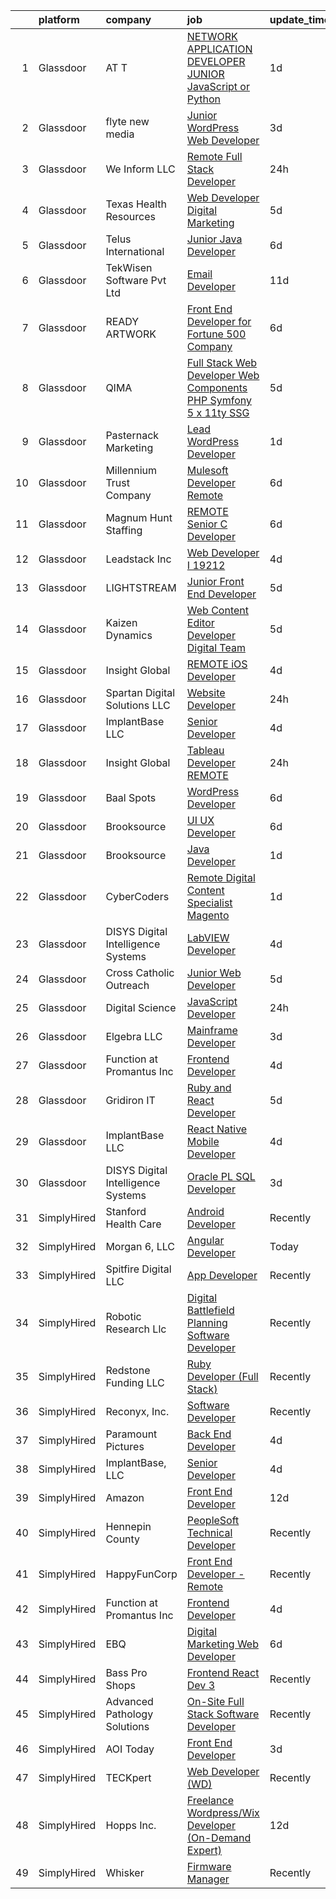 

|    | platform    | company                              | job                                                                                                                                                                                                                                                                                                                                                                                                                                                                                                                                                                                                                                                                                                                                                                                                                                                                                                                                                                                                                                                                                                                                                                                                                                                                                                                                                                                  | update_time   | location              |
|---:|:------------|:-------------------------------------|:-------------------------------------------------------------------------------------------------------------------------------------------------------------------------------------------------------------------------------------------------------------------------------------------------------------------------------------------------------------------------------------------------------------------------------------------------------------------------------------------------------------------------------------------------------------------------------------------------------------------------------------------------------------------------------------------------------------------------------------------------------------------------------------------------------------------------------------------------------------------------------------------------------------------------------------------------------------------------------------------------------------------------------------------------------------------------------------------------------------------------------------------------------------------------------------------------------------------------------------------------------------------------------------------------------------------------------------------------------------------------------------|:--------------|:----------------------|
|  1 | Glassdoor   | AT T                                 | [NETWORK APPLICATION DEVELOPER   JUNIOR  JavaScript or Python ](https://www.glassdoor.com/partner/jobListing.htm?pos=107&ao=1110586&s=58&guid=000001825d4f8288b6a191e833936f17&src=GD_JOB_AD&t=SR&vt=w&cs=1_d2896feb&cb=1659422868544&jobListingId=1008042127103&cpc=87A0A889578C8297&jrtk=3-0-1g9ekv0mfkcm2801-1g9ekv0mri39q800-d7e69efe0a1308be--6NYlbfkN0B6d-ohprs6TYY6O-DOTucATh7NW7UQERPerfqEUdNiIqbw92egts-IJuW-D3Bhbe8HAR32FFPjLxFsehWA6xM_aF_Rruk6ktgGeMV4dOTRdD2Lstv_eY03yWSGF6NzjZbWUtFKm0CGKE7qoOyB3F2SfsWroNcOv-Hlg8YmMyVCZ5KyiABiEZQfHDvUJuFfUdMssG1qij2xgRg4W8cSCyM_O6uJLmernAIwGvB0ixUrTskRu-r3Su1jJbH5rV6aAH5KiZcViFyzadUXB7zqHCJOFgYVYmCW61t-ChsAaqHpsCMUkgMe48NcP7yuKL_TcJ76ZmtVZKX2iy2deENVlcJG9ZUgGY6gbFU0UwykJRm1--QwxTtoU-CDBcG1d8k_zZ-h_aFrIe2eH8M0sIJ1qyfgEaqGjSNaVo5z-f1EX6W2dRfrEbAO2apR-_54BEGRNQ4%3D)                                                                                                                                                                                                                                                                                                                                                                                                                                                                                                                                                    | 1d            | Budapest, MO          |
|  2 | Glassdoor   | flyte new media                      | [Junior WordPress Web Developer](https://www.glassdoor.com/partner/jobListing.htm?pos=101&ao=1110586&s=58&guid=000001825d4f8288b6a191e833936f17&src=GD_JOB_AD&t=SR&vt=w&ea=1&cs=1_ad4fb99a&cb=1659422868543&jobListingId=1008037872278&cpc=870769263AED881C&jrtk=3-0-1g9ekv0mfkcm2801-1g9ekv0mri39q800-595b1f36aaf64cf9--6NYlbfkN0ACu_hgM4mYOpGjE6TXudS1eLEYdlotK5aSiNrSIRlNjrOhnyvEHI4wtymCcNQrsHPcxc36seFHNbQujUYPU9FjQoPs-A_CE68aUriAkN3w0Y9KDhI4rTKacWrXtHYri5PGNTKZ8H-hSfth1L-c9jxlg2cwqMQhfpbxj6FVbx_FYrhHw-bBC0Zraaca9EkHemHDNUqBKgcGyMD_ROWVAtXqaB7DMWO8Cg7zTpTJ9KdFReGWKjZhY1d4SrO59dG3mM6vtZmUASR4BKVfhr3nAHe-qv9yh9b8cRHTwgVcuzvPA3s-Pvap6p4C5P8jxzP6xIILwYTU4iNTETH1z5RCAAAo829SFjRiPSKBdaQRb1UMni9m6ip6arEnBCe1NaesxHVBmzEdLkk1OXJ8uFdVqQP1LWDxbc9NkzJy_H6Oj4fe317x7IqVJ4cIAY2qi9tg2HgmfsJaqxZ5m64HzCYRx_1_TcGbJD-Be9mdVCOPejaJlrtjRHnJ61f9xbRKBh3bRzvJCciwtxLZx87h3s7oT3gg)                                                                                                                                                                                                                                                                                                                                                                                                                                                                                            | 3d            | Portland, ME          |
|  3 | Glassdoor   | We Inform LLC                        | [Remote Full Stack Developer](https://www.glassdoor.com/partner/jobListing.htm?pos=124&ao=1136043&s=58&guid=000001825d4f8288b6a191e833936f17&src=GD_JOB_AD&t=SR&vt=w&ea=1&cs=1_cb77320c&cb=1659422868546&jobListingId=1008044582852&jrtk=3-0-1g9ekv0mfkcm2801-1g9ekv0mri39q800-bb5df9374d6808ce-)                                                                                                                                                                                                                                                                                                                                                                                                                                                                                                                                                                                                                                                                                                                                                                                                                                                                                                                                                                                                                                                                                    | 24h           | Remote                |
|  4 | Glassdoor   | Texas Health Resources               | [Web Developer   Digital Marketing](https://www.glassdoor.com/partner/jobListing.htm?pos=110&ao=1110586&s=58&guid=000001825d4f8288b6a191e833936f17&src=GD_JOB_AD&t=SR&vt=w&ea=1&cs=1_a7574f18&cb=1659422868545&jobListingId=1008032759431&cpc=9908D8D4413DBB8A&jrtk=3-0-1g9ekv0mfkcm2801-1g9ekv0mri39q800-e7725ddf66adca12--6NYlbfkN0AlnTqN-qAUYxvjIEnNhuyJGKkyoziHAMK68J_KMzSmkOsrkRcs4hWlO4GBVfZj1F-cexH4-Du0S13sFOoFLKfL9gkVsw982BPHqiQmEzjUm899ffBWTBIRQQwjFE4ZyVEbqFMhSZHwHL6pnDg2NWgftYR6-n28kVy25F_FsBeNeWNpz9kO9mXGJT4EMA1wvFajNanbBaE-9JL0lEBNak2rSgM1ZDINIxvZTnWmEoNXlZ4rgLvsrvgiOI2SqNNf939z0QKsYNFgKskjqHPJYAprPhom-THUzxbeGu89yK25qSHPBFOQQMlZ1H5t2aRO0QKJXeo_1BeoVSll7GApdC9XQD0waEHNMoVW2mScFMFGPlkX4tyzxTC5HqxM3qI8F1T6btYzNNhQymF61paR5D8TlTdqFIcaSl2GSTiQsk2SFoiCUq86ij6l1D5onb7rFU80dA7rZqSdol99D5Ntn2M1pYpwQscyDFmdDPUBr4wR8EOQQriOpzzceSN_R74IkL1Q2yG-eBEF1w%3D%3D)                                                                                                                                                                                                                                                                                                                                                                                                                                                                                             | 5d            | Texas                 |
|  5 | Glassdoor   | Telus International                  | [Junior Java Developer](https://www.glassdoor.com/partner/jobListing.htm?pos=105&ao=1110586&s=58&guid=000001825d4f8288b6a191e833936f17&src=GD_JOB_AD&t=SR&vt=w&ea=1&cs=1_46aeb563&cb=1659422868544&jobListingId=1008030797993&cpc=6BBECBC74F3AC36E&jrtk=3-0-1g9ekv0mfkcm2801-1g9ekv0mri39q800-e46c8329531f80f3--6NYlbfkN0AdGrDT_OdrtthzsxK-GnvOK7_TOwTlzanfCd5piQttZXWo40jzWOkFdL25o8q5H2Nk3PinTtpDZc8SVXeiulEH77Spg8SFlxPsw9HL0uqDLuXgGfoPtcgWGVC_xIWWzpQDyYgTtwssimnpbHDJn6s9yrxiWL3A7WSnjWcFVCjSqgEbfJYdmtZCI-3beMlnlSYbymICGJ8b38culRPiBT1IeVi_KeStMj1A8kKuJLlDeAZCWbkXVeulAuV9rfHXVTxnACIovdb-XA-ToCxMRlx17R4BE043B-kp5Q60-sKGNDHa378YfMIiarszjCaxh2F0W9uTACVdAn5VEVLmCt_UNZZVFhLoAmnJmTcWKORXlTJ6iyNg9pQds8T49RJ1SOtq8gBelvqpX0uTe0W3fkyq-Pi3WAj2N8DnJNBGD7rJIoDR-YcrkIH_Vkw33o3a5J2VQJllzN066x8ACret0xqfxiLWpukO_o-27EJw046HOwUf1KTDZWdoXT583vvXEqxjyDnJlIBmhA%3D%3D)                                                                                                                                                                                                                                                                                                                                                                                                                                                                                                         | 6d            | Saint Louis, MO       |
|  6 | Glassdoor   | TekWisen Software Pvt  Ltd           | [Email Developer](https://www.glassdoor.com/partner/jobListing.htm?pos=121&ao=1136043&s=58&guid=000001825d4f8288b6a191e833936f17&src=GD_JOB_AD&t=SR&vt=w&ea=1&cs=1_29a99da0&cb=1659422868546&jobListingId=1008019853083&jrtk=3-0-1g9ekv0mfkcm2801-1g9ekv0mri39q800-990f2bd91e40ba0d-)                                                                                                                                                                                                                                                                                                                                                                                                                                                                                                                                                                                                                                                                                                                                                                                                                                                                                                                                                                                                                                                                                                | 11d           | Remote                |
|  7 | Glassdoor   | READY ARTWORK                        | [Front End Developer for Fortune 500 Company](https://www.glassdoor.com/partner/jobListing.htm?pos=127&ao=1136043&s=58&guid=000001825d4f8288b6a191e833936f17&src=GD_JOB_AD&t=SR&vt=w&ea=1&cs=1_cf226b92&cb=1659422868546&jobListingId=1008030771215&jrtk=3-0-1g9ekv0mfkcm2801-1g9ekv0mri39q800-28f0fc5314bca22e-)                                                                                                                                                                                                                                                                                                                                                                                                                                                                                                                                                                                                                                                                                                                                                                                                                                                                                                                                                                                                                                                                    | 6d            | Remote                |
|  8 | Glassdoor   | QIMA                                 | [Full Stack Web Developer  Web Components  PHP  Symfony 5 x  11ty  SSG ](https://www.glassdoor.com/partner/jobListing.htm?pos=109&ao=1110586&s=58&guid=000001825d4f8288b6a191e833936f17&src=GD_JOB_AD&t=SR&vt=w&ea=1&cs=1_28fa1fb6&cb=1659422868544&jobListingId=1008034210010&cpc=B076152010A3B66C&jrtk=3-0-1g9ekv0mfkcm2801-1g9ekv0mri39q800-a1987a5e038f287e--6NYlbfkN0Ce9jX7wRJWlvv4fwtySQpBJrlPGby0D2tP4O5RzaShouH96edsCAMTQwPtwWHGYD8z5W-YNBu2AH552mBK692_hQa4bPgZm5QdKrK0QqkOVXTr05wMeMH2Q5mV4MaPr1VanFdHCqrnC117JmNoMUIJuqT42N1xPmqnggMPC-IkCYopdhIV5drd4iRmI1kEh4j13N_J0i6a4_8i5uMYW1GoTK611j3ddVo02bb7OTDo-_GMBDiWIcPl9ZWNhpjYwSqHTtAAwZbCtYJSOHucb9iOMi6X2koFFCP5tbJxzID3ZOyq8NLHQ-fH2_dbL7yiUp9y3OBBsZMNt8bz-bBtVbicJKlIB15NuzGOVEVJmnMWIpjIDdqaJU0ao0aYcBcIYxcLZ2Tj_eOeiDO24WWddZCQpmivug4KCfSUSr6eDfhRGTQwlrfX90dWU2Y47IcdBIipk_eXDDw6e6g5IQ66v8x4SAiUkh2lwWvRFIR5iWVDwH2Kd1XBjQ83MeMBTA6LPsTlY7vFQLdMAHipSORicQGmriR7jnvHplimdlRxZfukFYOKr5N7-wSQ)                                                                                                                                                                                                                                                                                                                                                                                                                    | 5d            | Remote                |
|  9 | Glassdoor   | Pasternack Marketing                 | [Lead WordPress Developer](https://www.glassdoor.com/partner/jobListing.htm?pos=102&ao=1110586&s=58&guid=000001825d4f8288b6a191e833936f17&src=GD_JOB_AD&t=SR&vt=w&ea=1&cs=1_44bf6b05&cb=1659422868543&jobListingId=1008042118847&cpc=87A0A889578C8297&jrtk=3-0-1g9ekv0mfkcm2801-1g9ekv0mri39q800-0d9e6e8f4697d9cd--6NYlbfkN0CTuwrt_MPTMlzkWeaQgtZVGq3bex44UQRUh25IFfCxt1ZMK2XzgHasuZN_i4qf9_clquKGWQ0l6jZOKjErE7dP1CBrWP9LeHifYEHeo0AHXTAjDPMyKhhyjvbx17FM3NFAwFkbkx_j6IGe1n1qMupaNcfdO9ERBzZnta-CP7fyQp-OGElTovL5hvtFwDtFAr6TEQoABRna2apCReiEKcQoNE0GaV5qdJFpRtSoyrLq2khuJpL7ZZ_Okk5JLhpCgUGkh_8ZStvWb2jChkHQixsqr-lYwZJWgsmQSQOnTm7lo-5XK02CsO-zQ0SpJKl8NSnnmIHaWDcCHMuWMUIfaA4_QCcMxs3yIBLoI_z7xmwCcujr0IEmnyVUErEvuUP3JTzKD1hKiOoFs62VnzYFiwrO3Ks8NDVmjT-Uwp3iQ5sLsRlVnrJBMNDgu-NBSxIj9-PkgpTyKI5SxS2UcyrELBXDHKWnYhWIwMeCZj90WLBd0UyzpX9huGDOo9FGsuarLqo%3D)                                                                                                                                                                                                                                                                                                                                                                                                                                                                                                                    | 1d            | Remote                |
| 10 | Glassdoor   | Millennium Trust Company             | [Mulesoft Developer  Remote ](https://www.glassdoor.com/partner/jobListing.htm?pos=122&ao=1136043&s=58&guid=000001825d4f8288b6a191e833936f17&src=GD_JOB_AD&t=SR&vt=w&cs=1_d3a297e5&cb=1659422868546&jobListingId=1008032127484&jrtk=3-0-1g9ekv0mfkcm2801-1g9ekv0mri39q800-2d6f9c3f7fdc4791-)                                                                                                                                                                                                                                                                                                                                                                                                                                                                                                                                                                                                                                                                                                                                                                                                                                                                                                                                                                                                                                                                                         | 6d            | Remote                |
| 11 | Glassdoor   | Magnum Hunt Staffing                 | [REMOTE Senior C   Developer](https://www.glassdoor.com/partner/jobListing.htm?pos=103&ao=1110586&s=58&guid=000001825d4f8288b6a191e833936f17&src=GD_JOB_AD&t=SR&vt=w&ea=1&cs=1_74edbc84&cb=1659422868543&jobListingId=1008031169390&cpc=3E251C7E648E8D76&jrtk=3-0-1g9ekv0mfkcm2801-1g9ekv0mri39q800-cb61c0b57681e988--6NYlbfkN0ApPMyXrjGHNZ4HOtR5bp3hW7-r3UAVomwaSEEjEZthejiI2GQgKcRzcNONKbUVnuCqrzMh7Bjkp9Zz6vDzewosJppyAfk-A7H6uFDmFYEu7HOQbJljZwnOovgFwsOb-DxEJmgC0RhceWk9LNfWL25-w-fz5DuftSBNp0VhPumwiz9xRT6nHYIO1H-I1ramWW-hW7X4-neM7mNVtW2dE7oyCZNcipRnrb32o08gR7tF1nOdIZf8mhx9CuWcTAAmCt-5H2CrUBZNxJXLc29jqxEi5q9TH5KTW48RR870ABMxVWz91ixKoZmFSltU6U5wrPJ-Jhc0RRRBYLAm9tekNI5Ies96uZDS1ejgPawK8WeBG2z2DOSIWt3lhSU49MroTdzmuiGM2tJw2ZEUshuve8gqMq-ZIcarABiUx60XeDVgdxljeLiFYwM1FT9QCRSqDT2sd30oAJgvG5IgNamwhVSF5qxPGcTEa_nKRPTlERWqSLQdla3cWcNgWFlnRLx-hT8PdOsMGfqK_9LCEr8MM5Go)                                                                                                                                                                                                                                                                                                                                                                                                                                                                                               | 6d            | Remote                |
| 12 | Glassdoor   | Leadstack Inc                        | [Web Developer   I   19212](https://www.glassdoor.com/partner/jobListing.htm?pos=112&ao=1110586&s=58&guid=000001825d4f8288b6a191e833936f17&src=GD_JOB_AD&t=SR&vt=w&ea=1&cs=1_20526e0a&cb=1659422868545&jobListingId=1008035810706&cpc=3BA4CE39D5B5DEF5&jrtk=3-0-1g9ekv0mfkcm2801-1g9ekv0mri39q800-55ed5ab58a82c8dc--6NYlbfkN0AN1DXOJ3XjvJpsorCLbwBX67_Zmbno95PICvIB5GJH13XHFuyYrum6AmNcT9_RMPNZXSTfbIyoXN6OmBmuCerKSnASYxkIH2KQrpFI7jbnWd3k-3fhJoka5WxNG0VR7DwqLztAKqCCSA0qU_OoRHOxV74VBNmtnBiepNXdwbyCZVc6Or9v54iV8oZcZwjBdTEwuiqTseAOGuNZBRsvnAteO7P9FUkNBiyBQ0J-EgI64wv2UTR0Ufp1zcMvVDZ8IsyuFwRA8R4z4fNOxO4BpuaEK7kdCiBmmDBcBGX3V-2mEwy36Ic45NTiO1LwOum8Qow_t5Pvd3llJBqPo1xnq0bJu5RWAlxTan2b3qau2cNvelY_zMaCAOa1E59nU7hWjog7y4tuyHqYkDpWrar-tYvn6j8GFs7D62Yu1Ll-bLhoMFcJj4dNgcb7FvXNgtiTAA6vmXcIMLcaMD0AP_0vqqDD7D7eyeS_eU21KJbXQjuT22LgsWEZz9TbqzqXAn-cCYE%3D)                                                                                                                                                                                                                                                                                                                                                                                                                                                                                                                   | 4d            | Bellevue, WA          |
| 13 | Glassdoor   | LIGHTSTREAM                          | [Junior Front End Developer](https://www.glassdoor.com/partner/jobListing.htm?pos=116&ao=1110586&s=58&guid=000001825d4f8288b6a191e833936f17&src=GD_JOB_AD&t=SR&vt=w&ea=1&cs=1_aa8604ba&cb=1659422868545&jobListingId=1008033214167&cpc=C4A69CCDBB3B9599&jrtk=3-0-1g9ekv0mfkcm2801-1g9ekv0mri39q800-2df1cd4a30c17b06--6NYlbfkN0C_-2SRK1RVDhpf-slM4KCmyuX9KaErJfzz60Weic6r3IbgaNRDDOsPJ8ZTvkTAGXQKd1teJYOIcqKcCNFGbR_h93GE2MdmLtdts67xQI4gGrjfSrJCch41n3O9do5XrvpmJqDCYEbmdeX52aN448J7iL6_0l3j2jpYX2k40PvRXIRZj9SFMlClV4bkl3r_91UrWeziPWFQTpPoE9Ns81DNh-OqzL6Z_KZiul3S7MPNrzmZGi3cRB3UlWodD-rX8tdUQUz_RpfvOFdCnIwmILvk_Eb-nJTspJG6YJhHwtsdl_c1276Ov_YCZdrLz99Ey5v-o-UwN-NAyUwCH5JZEVfrElg11AEDzGQWj-AnymE-FhucduwgPSzxd06ssR9UIXtW6w1b13kyl7FMr5FQ9BKHcmaawaYDhvUBRxg0zhhMW7mV53dqFE6lbvDDKvpiItHEIsdi_5tB4EBKVx86dW3f1sOkP0Ulep4jBMnSe5EcRxxhqrErWjKKgjxczyqpOnU%3D)                                                                                                                                                                                                                                                                                                                                                                                                                                                                                                                  | 5d            | Lansdale, PA          |
| 14 | Glassdoor   | Kaizen Dynamics                      | [Web Content Editor Developer  Digital Team ](https://www.glassdoor.com/partner/jobListing.htm?pos=126&ao=1136043&s=58&guid=000001825d4f8288b6a191e833936f17&src=GD_JOB_AD&t=SR&vt=w&ea=1&cs=1_9553808c&cb=1659422868546&jobListingId=1008032730332&jrtk=3-0-1g9ekv0mfkcm2801-1g9ekv0mri39q800-d1d200d1f09f0cb9-)                                                                                                                                                                                                                                                                                                                                                                                                                                                                                                                                                                                                                                                                                                                                                                                                                                                                                                                                                                                                                                                                    | 5d            | Washington, DC        |
| 15 | Glassdoor   | Insight Global                       | [REMOTE iOS Developer](https://www.glassdoor.com/partner/jobListing.htm?pos=113&ao=1110586&s=58&guid=000001825d4f8288b6a191e833936f17&src=GD_JOB_AD&t=SR&vt=w&ea=1&cs=1_eca78719&cb=1659422868545&jobListingId=1008036094473&cpc=8795CF9063CD573D&jrtk=3-0-1g9ekv0mfkcm2801-1g9ekv0mri39q800-2cfda9ecd3177937--6NYlbfkN0BKkHZu3wF05EeDimN_p6sYpKCMArvwa95YdH7UpkaBCuXZAtggzO9lWFPdGsiWEnV8yNgyeIHMALwuJd0GI0dLWxGVZuncomq-PILblMVz4anl_nqW6ekcONVjToScPiO5O58pnbexRK8-Wc8AoJ3_xlgdkjN_tVD0nq69RhK-Qpcq_usezIJiAFrhtnp5r6hYa79ljVWW-lrrVin7KGNhLUYvbnWNrkrsPA1_dcxqjk8Ub6VqKFy6GWUrhvx9LowYsLsLe0Q4Im3Zv2hNVtuJlxFsB3jvQ8OHf__y614m4NFAuC6dwd5K5BcMyhsttbKD56ktCl5Hm2a0cFnjW8N473oKwtO6UZGHfiKlzthL3m9mHeKtFh661aVG2bTN93XXp4CWJduPGfN-cWWRvCFaNz58G_7dnaZPYYTWGiTt9HM-Da6dUeT2I3KHH3c88hIlaauCATUpkoZzKnu6z5e6pzUu_3ByF5PxtRcMW63lkpkbRR3DDZolh_QSqYMq4hU%3D)                                                                                                                                                                                                                                                                                                                                                                                                                                                                                                                        | 4d            | Remote                |
| 16 | Glassdoor   | Spartan Digital Solutions  LLC       | [Website Developer](https://www.glassdoor.com/partner/jobListing.htm?pos=128&ao=1136043&s=58&guid=000001825d4f8288b6a191e833936f17&src=GD_JOB_AD&t=SR&vt=w&ea=1&cs=1_f96ac60c&cb=1659422868546&jobListingId=1008044912693&jrtk=3-0-1g9ekv0mfkcm2801-1g9ekv0mri39q800-bfc0c9fe7dccc928-)                                                                                                                                                                                                                                                                                                                                                                                                                                                                                                                                                                                                                                                                                                                                                                                                                                                                                                                                                                                                                                                                                              | 24h           | Wenonah, NJ           |
| 17 | Glassdoor   | ImplantBase  LLC                     | [Senior Developer](https://www.glassdoor.com/partner/jobListing.htm?pos=104&ao=1110586&s=58&guid=000001825d4f8288b6a191e833936f17&src=GD_JOB_AD&t=SR&vt=w&ea=1&cs=1_9dea03dd&cb=1659422868544&jobListingId=1008035599348&cpc=BBD63848FB84346C&jrtk=3-0-1g9ekv0mfkcm2801-1g9ekv0mri39q800-35d53dda3d640397--6NYlbfkN0BHQbTvVCdnG9b5D_7dafPobYSDZepSIAvvxtVc087LjkZltrB4JWrFKerL3rKdYN_filAamPHN3d3x5rsHJH07weJvr4xTpexZOZR1HzFm8EgxL4ifiZUr7TumXpM8QPOZtR_bjYCD3s-D3Ib-_AsRjQkNG9BwZQjHm0t_ByZq_LOwpxYNmvslII0123R4-OhyCxb2l8JDxTlvIVzBvcwhrFpEYwMhuRv5_6NkU9PcPPpFxemDHqrjm1HdLqiTz6st2kZ266T-vc1G6aU7RRDFLYSPwGbCsVM-h_kSyCyEtR6Sw_LG0QHXeHSCQZeNs-aRmjl5wFll_aLMiHOS4Pky1M1zt8S7LKZRXsYBZAUKXsJRyZ6FKdMDk1Zy5VZ6pNekHwGT87FtFe6eWmk_rld-NdvuYQEWSU12WycdNhkMp2C9PWIijGRzDDJmNvk6ieeQP6ejy3saRjkO-lGmQYGvYQ0I8pgpO5_Q8vGC7UxzOPITZBscg9DiOb5qeC6VVx0%3D)                                                                                                                                                                                                                                                                                                                                                                                                                                                                                                                            | 4d            | Remote                |
| 18 | Glassdoor   | Insight Global                       | [Tableau Developer   REMOTE](https://www.glassdoor.com/partner/jobListing.htm?pos=119&ao=1110586&s=58&guid=000001825d4f8288b6a191e833936f17&src=GD_JOB_AD&t=SR&vt=w&cs=1_f4c91b52&cb=1659422868546&jobListingId=1008044938833&cpc=AC285F3A3ECA6BB0&jrtk=3-0-1g9ekv0mfkcm2801-1g9ekv0mri39q800-9c2f14d896fcb4c6--6NYlbfkN0BKkHZu3wF05EeDimN_p6sYpKCMArvwa95YdH7UpkaBCqc7l59ErwqcMGPwa_bsWfLtSyquukLyWdgkhpD68xTsWHd2RXQChYWYM1UUn-ijIta6ULnTX-TytL2AIjI2PGq-jZ1RlFoxad1E7saZoj7S3jWwi4dIA-DCLtyiKCQ8PJCbQqygN_w9NePWnDG5uJCjWWkxxZHd-Xm4YOjNBY2wpoSOVu_11hyWicK3Drfm8dmSCWlFGbEIZQ8nNvBrjJ_mWjXrfoskd_MpG5CKo4LuXGkbGpSK5GVCTHEHaBK30zMPnMZyWBKrISAOaFM_wX8Rpv_XLTYWm85rTBBXqigW2uuudlhi5SswzEiCT4xB4uzav7vvOH9MspY3zUWLg1djyqfoDqg43xI72922vEGNm77Yybbdisnv_-mRuM1fCyojCAcm8s7JXuSIf08Deqo8cqOHozza6x5fLZBAuIqe3Qer3uf1vtXCVmmIJN4G_g%3D%3D)                                                                                                                                                                                                                                                                                                                                                                                                                                                                                                                                         | 24h           | Cambridge, MA         |
| 19 | Glassdoor   | Baal   Spots                         | [WordPress Developer](https://www.glassdoor.com/partner/jobListing.htm?pos=108&ao=1110586&s=58&guid=000001825d4f8288b6a191e833936f17&src=GD_JOB_AD&t=SR&vt=w&ea=1&cs=1_f6b196d9&cb=1659422868544&jobListingId=1008030505448&cpc=48B9F4758953335C&jrtk=3-0-1g9ekv0mfkcm2801-1g9ekv0mri39q800-d9f26f4869ae5acc--6NYlbfkN0Bd1WtP5csUnixH8rSlRh3H6CMdDCnKzNYuJQ93LJKst8htWmNhbchIPlgU-ebuh9R5PyEorsGxjnvnXy_1TEoC_vXeVvjw3B7RsDvDGBZcCi-0GiXqu7Hxk66e0QvPw0oGEScKT6QGSSy7TT7Ql5c-mrv5SjVn-8ZNu4OceT7aq_IY5vTi_xggGV2x6hnPZaywFf3cc5ZLJrNMofUVuZ7Y917v5VGRNAuDXlj-gUyGq4kRhWtPReWNv4WVoGLxQJBkpNHn3yHsdYD2FcqCxNgfPNwW-VRjaB7rtgXjhlq22vTdRbXmlZdlU2HVd4HNNTPpzUw16dhpqTeQXZ0nYwFHm5UQ8wvMnTlA7NiluPrAWDA1ilkDkHHR3mEpnAH5aPn3Uxka1zhHXcnlpRI5I9gxpuvWlSDwWDE19MUEcjQ3_xbFQdIgtUQE1ETBGO9iurTnGj1XCShu34ohdwz8gCfsN7WEGixhRhZlu9HMqf_IxtdqC_GO5QRRcpJYyJgQMTk%3D)                                                                                                                                                                                                                                                                                                                                                                                                                                                                                                                         | 6d            | Texas                 |
| 20 | Glassdoor   | Brooksource                          | [UI UX Developer](https://www.glassdoor.com/partner/jobListing.htm?pos=115&ao=1110586&s=58&guid=000001825d4f8288b6a191e833936f17&src=GD_JOB_AD&t=SR&vt=w&ea=1&cs=1_ce1fef42&cb=1659422868545&jobListingId=1008030431090&cpc=6FC5BA77C9A4CD78&jrtk=3-0-1g9ekv0mfkcm2801-1g9ekv0mri39q800-7c47c8ab3060e171--6NYlbfkN0BhNN3PPgKPbTMZB0Y0J5JTZS3FnMM-ugqbblX4_m-srDJielPNCs_lvQXXEB0CV7MauMXDZhNtuQ8Y4TkTDijqaPRS_5AATUlBMMn_RSlBCQ2vwJCIt1mpqd6rdSxgBjRtRBdrZWOR0dF20uAi4CTl4PomFO69tn3kIhPKhwZQYWzA7RZ34NhotZfl3b8zjsD7goHwYEy5wO6RZMeQ-cZUBo5lwd9uq4JhO48Eq8DHU3p1ilSaH7YZOWvzTsPuZU-iGej0WejV8MtswJPuejtiIZnQykd4L2n_lVDIxrUwGmUJr20wVREAOVOi2Mz_IbFHzb9OZ_Vku86zD-zzkI5OhRqPVZSXZWxn1fgOz1A70fgw_LFmb_4hArUcBaCUBDBy6Rxl62zVOZ_T2NDgepniF0ZarnAhfxmQcID-8R0gR4QKJOy7SNc0Hth4ClRFEnihjuQtIpb5GNL3prfdslwpZzAy3_XVPrlkSkGfySCyMFfTUdxeFFs1i6m2Qpz_-XienniyBdmFZA%3D%3D)                                                                                                                                                                                                                                                                                                                                                                                                                                                                                                               | 6d            | Remote                |
| 21 | Glassdoor   | Brooksource                          | [Java Developer](https://www.glassdoor.com/partner/jobListing.htm?pos=114&ao=1110586&s=58&guid=000001825d4f8288b6a191e833936f17&src=GD_JOB_AD&t=SR&vt=w&ea=1&cs=1_601d9fbf&cb=1659422868545&jobListingId=1008042071258&cpc=451933188B21919D&jrtk=3-0-1g9ekv0mfkcm2801-1g9ekv0mri39q800-0587720c145d3e1c--6NYlbfkN0BhNN3PPgKPbTMZB0Y0J5JTZS3FnMM-ugqbblX4_m-srDJielPNCs_lvQXXEB0CV7OVHpOwCVbS0nBfGJXlvtcrsYA-Ru00IM35N88L7C8Dqdi40KYxRVZvqSKcXurqgFWJZ5fdttkASpOs7gb1oCX0oHUXetexdIfoXsU2cvKlbi4GwnGhWv_sgOUM6LooZOdv2FgK4pE8qSdf1wNG_AQCJqHl_BZaSnEo4QsLJin2jFMicUFg0xJHdbwe72kdcUK3U3qXG3h0yLxOIx1IitGMEezmNjwDKcCDHQ6B_MequLePtCcxPYCc1_qk4irt8qYUOZ9eT0KUDVWCmAJ3OLWB8EnQQ1wWs5txviou72UtDZMGnpSZdYWrXjHNaXjUkaZXiyk5JXLWcAWeg9CtpGo18pTCxRmVjNgO50hFnuP-C7cTgZGccDllCUU2eQeFtPGbYBfdX_wLSjYyNidKjhMIeAl0aTSl-5NXVJP9IA-ZQsvn4aYCTgDXC_IVDMc2yZJ2zDp6HHwRgMu9eeEUE8wd)                                                                                                                                                                                                                                                                                                                                                                                                                                                                                                            | 1d            | Remote                |
| 22 | Glassdoor   | CyberCoders                          | [Remote Digital Content Specialist   Magento](https://www.glassdoor.com/partner/jobListing.htm?pos=120&ao=1110586&s=58&guid=000001825d4f8288b6a191e833936f17&src=GD_JOB_AD&t=SR&vt=w&ea=1&cs=1_73323276&cb=1659422868546&jobListingId=1008041385875&cpc=9908D8D4413DBB8A&jrtk=3-0-1g9ekv0mfkcm2801-1g9ekv0mri39q800-1683ffd434133ce6--6NYlbfkN0CpFJQzrgRR8WqXWK1qKKEqALWJw739KlKqr2H-MSI4eoBlI4EFrmor2FYZMP3muM3qdaGWoo3R4QcRCjTTZpZg3fmJKpkxmpVR_3vCHPKvFTx0qwpTr_Fq1D9TO7nNGW-YxllyZKLx_iDdgV0QxwshpQxRFniYVlHFw_r9RPFMJSXYbE5vXMbAgpGp6X55IYqQklRpJqcMKqxeqUPv0r9R3E7GXiwx9jbJnI_P1TlrmvyFpdu_dhUAnLSu2OhcqF_11vCMyrJg1NPVMcuBFrKehj8Ms2PI4oWnhAbh9A0MU0MkL53ZG1JjyBcaTkYh9Sz1nmgl7qWR3lmvxPveTfIwIsz5OxN9YwKfVY-1Z16uNGIAb9oj5CErhy-aOfw2QHUbjYoaPQMx1K4RRYBMtW1NZ8Yka_wMDKQ5sk09RKwbZUc5fL8vD3hbeqR3vRIF2T4EqQLQK5DY8mWGafx0GMrdP6Wum_R4_hTYRzwfMX8mRJG6OMYVW3-2vtFZ-yHRyCUWBZBJXKJ8AMhrY88Fl-xtzTXDoagfdAXB48BcZFuSmvpZtkHIqMg0SQZpC7Glr8j6UTWPQk1fJoLSaWfcuMx5SlZuGxowWRs0xLzbuhqLk0CFzO-I0DHK9SVobAsNAYhVjA7Q2obiU5WfxaMjShTu56BjsSaipEVeQKURnoG2YUQMPPXHa3i1p8bUDswIIVSkDIixJd0hryXExtH9gyQItmUZyns9kjm_O4CV3xPZoWxq5O4BAeoWS4cgjE18aM5iijTTB9OWcckjv_eCRPxsCCPPg385FZ5MsHj2MqWrDWU9b1y005bL3CgoadsWTmuac9CBvE9P3p70fGtydaygIGG-soGdWNWsf6mJX3Ej-ZdgnIgmcB_u1cQHaxJ6NwZ2pjE4AoD72Q1xA-tHWHywVICPIoOL9NaUheEX84WEcdyAAY137pySgLrmISc_mOZCf7da9p9wn-SxryEhe7nJnfP50uigN0s%3D) | 1d            | Las Vegas, NV         |
| 23 | Glassdoor   | DISYS   Digital Intelligence Systems | [LabVIEW Developer](https://www.glassdoor.com/partner/jobListing.htm?pos=118&ao=1110586&s=58&guid=000001825d4f8288b6a191e833936f17&src=GD_JOB_AD&t=SR&vt=w&ea=1&cs=1_48285ae6&cb=1659422868546&jobListingId=1008035925697&cpc=AC285F3A3ECA6BB0&jrtk=3-0-1g9ekv0mfkcm2801-1g9ekv0mri39q800-2b15ec097e931f87--6NYlbfkN0BTYkY06FZEdAAtNWO-eDAfNklmfZymsMF6eFRONl7rAMN5x_2sHrqXfWPo9rHDxSPtTZlu715djLaLEME42q1R_41jmLnW8eivUzCZzOwxHLUllIGAmvF7kgq70YunNb3vD048HxixzX0yvw5-rGmWUCDfXf6ClPQ4PvVrZZ1O_D59VGnQ-iCpZ9O8BSXcSbxCj_P-lNGxOSHqJ4w_101ZpdDq2JKW4J2pHF1MvAcveiqEvDbEDDd0DZIKaQF_Ylk8yeOgKbYVG5ybyt9Og2gIvt-kweCx9TIGIR-4GlhMIhRPg8GbxV1XfH1fjiz1CbWh9cVZ5DWx3S_pwOZNC3xV2sp7izUxdYhHHE5et-QdErdaF2Oqk1TYGP4EFIWJ95LMtv42PU4E_XJjkZvF6AN6TrPgI2EaHbmJYNoSp5BDuQWhv7qTwdOnpA5ci1DQJ8RNdJRYGhs97v7qQdxrI8YzLncsU_bS4kEGUdJf9hKrWzNTIkgS8VSM8sfom-IsfXc%3D)                                                                                                                                                                                                                                                                                                                                                                                                                                                                                                                           | 4d            | Houston, TX           |
| 24 | Glassdoor   | Cross Catholic Outreach              | [Junior Web Developer](https://www.glassdoor.com/partner/jobListing.htm?pos=130&ao=1136043&s=58&guid=000001825d4f8288b6a191e833936f17&src=GD_JOB_AD&t=SR&vt=w&ea=1&cs=1_85d47f9b&cb=1659422868551&jobListingId=1008032805637&jrtk=3-0-1g9ekv0mfkcm2801-1g9ekv0mri39q800-27d766c12cb6d4f1-)                                                                                                                                                                                                                                                                                                                                                                                                                                                                                                                                                                                                                                                                                                                                                                                                                                                                                                                                                                                                                                                                                           | 5d            | Remote                |
| 25 | Glassdoor   | Digital Science                      | [JavaScript Developer](https://www.glassdoor.com/partner/jobListing.htm?pos=129&ao=1136043&s=58&guid=000001825d4f8288b6a191e833936f17&src=GD_JOB_AD&t=SR&vt=w&cs=1_54e7d3fa&cb=1659422868551&jobListingId=1008044301455&jrtk=3-0-1g9ekv0mfkcm2801-1g9ekv0mri39q800-72b87466342700fe-)                                                                                                                                                                                                                                                                                                                                                                                                                                                                                                                                                                                                                                                                                                                                                                                                                                                                                                                                                                                                                                                                                                | 24h           | New York, NY          |
| 26 | Glassdoor   | Elgebra LLC                          | [Mainframe Developer](https://www.glassdoor.com/partner/jobListing.htm?pos=123&ao=1136043&s=58&guid=000001825d4f8288b6a191e833936f17&src=GD_JOB_AD&t=SR&vt=w&ea=1&cs=1_f0ffa020&cb=1659422868546&jobListingId=1008038230476&jrtk=3-0-1g9ekv0mfkcm2801-1g9ekv0mri39q800-e742a13aac1a3a74-)                                                                                                                                                                                                                                                                                                                                                                                                                                                                                                                                                                                                                                                                                                                                                                                                                                                                                                                                                                                                                                                                                            | 3d            | Remote                |
| 27 | Glassdoor   | Function at Promantus Inc            | [Frontend Developer](https://www.glassdoor.com/partner/jobListing.htm?pos=125&ao=1136043&s=58&guid=000001825d4f8288b6a191e833936f17&src=GD_JOB_AD&t=SR&vt=w&ea=1&cs=1_9ae6ec79&cb=1659422868546&jobListingId=1008035253916&jrtk=3-0-1g9ekv0mfkcm2801-1g9ekv0mri39q800-cb377dbd316bdb50-)                                                                                                                                                                                                                                                                                                                                                                                                                                                                                                                                                                                                                                                                                                                                                                                                                                                                                                                                                                                                                                                                                             | 4d            | Remote                |
| 28 | Glassdoor   | Gridiron IT                          | [Ruby and React Developer](https://www.glassdoor.com/partner/jobListing.htm?pos=111&ao=1110586&s=58&guid=000001825d4f8288b6a191e833936f17&src=GD_JOB_AD&t=SR&vt=w&ea=1&cs=1_02d739ab&cb=1659422868545&jobListingId=1008032966564&cpc=8795CF9063CD573D&jrtk=3-0-1g9ekv0mfkcm2801-1g9ekv0mri39q800-d6c0e6ebb3ad20b4--6NYlbfkN0CTHA6cd59lXtQJ-DuZtBHQsSjOn019HaVEc20FtZol1_8bPJW14iotuMuGn0biAaGGcFGST1dCQAaNbL-fRnORrLtZxISbu5p98lne8iFTg_ilCHiBt9PGOzN8OAprpPhu11CEUh-wJXOqhyCjAOTijPPiE4PQ7pSnxaEnkS4FXxw6Rq80HgBrpe6qqSdS71UrmVgp8scwXfpQSNZalYW2krOOH_HEWJNJFbIRktQwmEpvl1DZkxpzl6Qot6EW6m3nXiU2iZ-Srsgcuq81ETWspwtGa6fSudID6L0iFcRGLvTYZc_ilFhe9QBLK-xyJmc0WDmlHRhX21mWBsIOwNkt1IVXU0hlAHjBRSsXEyVgunxPISY8TIEY557gsfYL-LfQc-idC9-XXpsYirYHUjMrExEodx98MufoklfE9R1WXNvh8Se4PQakv7nQ67buWkgWZ6q29GkI7h1eWujldjH6yazl99qTnBU7OsTpvmBh9kbrdhIE978dvMTwBJknATo%3D)                                                                                                                                                                                                                                                                                                                                                                                                                                                                                                                    | 5d            | Remote                |
| 29 | Glassdoor   | ImplantBase  LLC                     | [React Native Mobile Developer](https://www.glassdoor.com/partner/jobListing.htm?pos=106&ao=1110586&s=58&guid=000001825d4f8288b6a191e833936f17&src=GD_JOB_AD&t=SR&vt=w&ea=1&cs=1_8d7c6555&cb=1659422868544&jobListingId=1008035600850&cpc=149B3D5996025BBA&jrtk=3-0-1g9ekv0mfkcm2801-1g9ekv0mri39q800-9ec0f0a75089e679--6NYlbfkN0BHQbTvVCdnG9b5D_7dafPobYSDZepSIAvvxtVc087LjkZltrB4JWrF9YwSpRDtqB9PMveNVlEp1vlq52nDCFAVVAyR6iw0NmtgqoY-LmqzCI8bM3WJ4TACEz7NViqKmQjpqUJAF9nvFimbQX0zisBE5phpuWG4WzHcV-JYqghV3PLQ6Y5dWXKGO2UKedvG_xqwluGJpfAD4Xm6mRje3NN3ksHermF4DLFI7CRX0bih1W-adlStqd8mNHGKpaKyQPNHOkGUFIuqCrZVJxKHNdP6RBGETRkQ9qczl64BiNRp62oUuPxwgZ22l1z2aQ0UxXoOvk-bkSKT1vQFXoyXWtu93L-VQorrrWMIrD0-beoGRPkO4ku8W1fIlE6CdCUfoVQyXcADbiq-Mg0Gol_AvylSorMh6ONUUu0QlkXx5OaC0En-ncy7vcbZEnf0cRA1xyQOEJ-4H7g3A1ln1d3NSUWZiioQvq-4_B4VPPkZeG0l1i_jzGYQfJy6ktc5Q6r1rCky-e9rAmxU0Q%3D%3D)                                                                                                                                                                                                                                                                                                                                                                                                                                                                                                 | 4d            | Remote                |
| 30 | Glassdoor   | DISYS   Digital Intelligence Systems | [Oracle PL SQL Developer](https://www.glassdoor.com/partner/jobListing.htm?pos=117&ao=1110586&s=58&guid=000001825d4f8288b6a191e833936f17&src=GD_JOB_AD&t=SR&vt=w&ea=1&cs=1_b9c7499d&cb=1659422868546&jobListingId=1008038528221&cpc=AC285F3A3ECA6BB0&jrtk=3-0-1g9ekv0mfkcm2801-1g9ekv0mri39q800-1b40e09046862a8f--6NYlbfkN0BTYkY06FZEdAAtNWO-eDAfNklmfZymsMF6eFRONl7rAMN5x_2sHrqXfWPo9rHDxSNczPom5K7g-9UCU70PqI4nKDlW-xeDjves4OiRDE10eo-rk1kLzofGa2myUPY-jHeQ0nbajbv5Dbh-V9Q2pBA_Sa95vDEULk4g4rHhIc2G6D91ra90VM1ZBxRTleZBjYC5v8avA1G7NEpC5RFMs-Dd7IuOCTv5qA_D96Aa8tWoVu2OtswEYmoyn9Fh7cqCaPg201sg1mq6-wdil79TrkpDNWtBm26xF3H-5i3XgFQSJnynjazGElvEY1eWFpR34GkS1kitiRaZTbjktVeCeQMP0_aWeRA_66wght4lhLmIdJ6qO_jv1DpLCGrlLq5aDsCwOcYRziGDRHJyzaG6x0rQi8b7AlJ7IJnt06fNY95GRwHRvK6Tg7G6OeTSoqrYfCrcnI8gBiyLBh2zzzFc1NZPkrJt67ot-CWs--Sm5nIRUbr7X1katX1GkkCqfIXaPi6gs0-JxFd4-g%3D%3D)                                                                                                                                                                                                                                                                                                                                                                                                                                                                                                       | 3d            | Remote                |
| 31 | SimplyHired | Stanford Health Care                 | [Android Developer](https://www.simplyhired.com/job/bixntMy0ujDioU4BjtZEEvVL_r_XDW95SQ5woSmxcbcU1YTvBsekZQ?q=digital+developer)                                                                                                                                                                                                                                                                                                                                                                                                                                                                                                                                                                                                                                                                                                                                                                                                                                                                                                                                                                                                                                                                                                                                                                                                                                                      | Recently      | Palo Alto, CA         |
| 32 | SimplyHired | Morgan 6, LLC                        | [Angular Developer](https://www.simplyhired.com/job/d5bzpii1XB3q5dgDjFgmR9GXzTaho71MGzC6BzbHyXQmJ30EEcsbOQ?q=digital+developer)                                                                                                                                                                                                                                                                                                                                                                                                                                                                                                                                                                                                                                                                                                                                                                                                                                                                                                                                                                                                                                                                                                                                                                                                                                                      | Today         | Remote                |
| 33 | SimplyHired | Spitfire Digital LLC                 | [App Developer](https://www.simplyhired.com/job/LsxVycD1N9c1ABN6Ixrk-YRzD9FXHT9TisMT2SF8JrAZiDrg5KtAVg?q=digital+developer)                                                                                                                                                                                                                                                                                                                                                                                                                                                                                                                                                                                                                                                                                                                                                                                                                                                                                                                                                                                                                                                                                                                                                                                                                                                          | Recently      | Remote                |
| 34 | SimplyHired | Robotic Research Llc                 | [Digital Battlefield Planning Software Developer](https://www.simplyhired.com/job/uxo8U8O3SsQyk042tb3jw7PYybX9tQdrBCVCeY8QdugI2CsOsamUVg?q=digital+developer)                                                                                                                                                                                                                                                                                                                                                                                                                                                                                                                                                                                                                                                                                                                                                                                                                                                                                                                                                                                                                                                                                                                                                                                                                        | Recently      | Clarksburg, MD        |
| 35 | SimplyHired | Redstone Funding LLC                 | [Ruby Developer (Full Stack)](https://www.simplyhired.com/job/ADnxsvTrMJYhXW9gEIo87p-5Xbs9bTwm6SGs-UjsRer6tWd4QNHu0g?q=digital+developer)                                                                                                                                                                                                                                                                                                                                                                                                                                                                                                                                                                                                                                                                                                                                                                                                                                                                                                                                                                                                                                                                                                                                                                                                                                            | Recently      | Chicago, IL           |
| 36 | SimplyHired | Reconyx, Inc.                        | [Software Developer](https://www.simplyhired.com/job/TC2zoKKTd1a4oPZRz6ATXyF7KI-xt4mNyABCWhpR60dDUIkFPs_zZA?q=digital+developer)                                                                                                                                                                                                                                                                                                                                                                                                                                                                                                                                                                                                                                                                                                                                                                                                                                                                                                                                                                                                                                                                                                                                                                                                                                                     | Recently      | Holmen, WI            |
| 37 | SimplyHired | Paramount Pictures                   | [Back End Developer](https://www.simplyhired.com/job/cct5lkeSUjokUyduFfCbXiNZ3ptYvocb1-RpQjng-2iack2c9kaKiA?q=digital+developer)                                                                                                                                                                                                                                                                                                                                                                                                                                                                                                                                                                                                                                                                                                                                                                                                                                                                                                                                                                                                                                                                                                                                                                                                                                                     | 4d            | Remote                |
| 38 | SimplyHired | ImplantBase, LLC                     | [Senior Developer](https://www.simplyhired.com/job/ua8oi7Wa8gvOmCelCYjoyU-cBYzLH-OUSUsNdHrBbohoNBBIxIfy-w?q=digital+developer)                                                                                                                                                                                                                                                                                                                                                                                                                                                                                                                                                                                                                                                                                                                                                                                                                                                                                                                                                                                                                                                                                                                                                                                                                                                       | 4d            | Remote                |
| 39 | SimplyHired | Amazon                               | [Front End Developer](https://www.simplyhired.com/job/4RHsZbgwNrxFoXC48WGzMbh-kJY36WlvVgc-lRij7jCWsirqV1wvKQ?q=digital+developer)                                                                                                                                                                                                                                                                                                                                                                                                                                                                                                                                                                                                                                                                                                                                                                                                                                                                                                                                                                                                                                                                                                                                                                                                                                                    | 12d           | Seattle, WA           |
| 40 | SimplyHired | Hennepin County                      | [PeopleSoft Technical Developer](https://www.simplyhired.com/job/tm9IMn_HpD6VlsD1uDqV7xgCUa6qNKmzbPP5nr2L6SA5XL0woQQ5qQ?q=digital+developer)                                                                                                                                                                                                                                                                                                                                                                                                                                                                                                                                                                                                                                                                                                                                                                                                                                                                                                                                                                                                                                                                                                                                                                                                                                         | Recently      | Minneapolis, MN       |
| 41 | SimplyHired | HappyFunCorp                         | [Front End Developer - Remote](https://www.simplyhired.com/job/3N2-ezkx3iTbXQuO_GNs-t6VCPIUjFZ6fkcuj52mB1u60Zq3lpGCIA?q=digital+developer)                                                                                                                                                                                                                                                                                                                                                                                                                                                                                                                                                                                                                                                                                                                                                                                                                                                                                                                                                                                                                                                                                                                                                                                                                                           | Recently      | Remote                |
| 42 | SimplyHired | Function at Promantus Inc            | [Frontend Developer](https://www.simplyhired.com/job/p4adExpB9J9fgoWX7_Mdc6O7K_eH4nbBDaPf6ZVVwGNi0aVolR7WwA?q=digital+developer)                                                                                                                                                                                                                                                                                                                                                                                                                                                                                                                                                                                                                                                                                                                                                                                                                                                                                                                                                                                                                                                                                                                                                                                                                                                     | 4d            | Remote                |
| 43 | SimplyHired | EBQ                                  | [Digital Marketing Web Developer](https://www.simplyhired.com/job/HMF01aLODyVcniLYuhi5IYJJlMO5U-cCVdLFkthBh1qmTiyAZrP1lA?q=digital+developer)                                                                                                                                                                                                                                                                                                                                                                                                                                                                                                                                                                                                                                                                                                                                                                                                                                                                                                                                                                                                                                                                                                                                                                                                                                        | 6d            | Remote +1 location    |
| 44 | SimplyHired | Bass Pro Shops                       | [Frontend React Dev 3](https://www.simplyhired.com/job/9oPN7EkRtgjzQIOSbhx0DsvOjLVHIN02OkXmtC-oDX8yRnLKQucM2w?q=digital+developer)                                                                                                                                                                                                                                                                                                                                                                                                                                                                                                                                                                                                                                                                                                                                                                                                                                                                                                                                                                                                                                                                                                                                                                                                                                                   | Recently      | Springfield, MO       |
| 45 | SimplyHired | Advanced Pathology Solutions         | [On-Site Full Stack Software Developer](https://www.simplyhired.com/job/8yzpi9euvzK_NQ3ePQqMs4xJmqpTN4tCdwGm0rjm6avcYH8_J_pPLA?q=digital+developer)                                                                                                                                                                                                                                                                                                                                                                                                                                                                                                                                                                                                                                                                                                                                                                                                                                                                                                                                                                                                                                                                                                                                                                                                                                  | Recently      | North Little Rock, AR |
| 46 | SimplyHired | AOI Today                            | [Front End Developer](https://www.simplyhired.com/job/WEfSJ4__TNBbEgPLNVo0GLBZR6uOmSRMA0-B-2dIulGnEERVaRQXWw?q=digital+developer)                                                                                                                                                                                                                                                                                                                                                                                                                                                                                                                                                                                                                                                                                                                                                                                                                                                                                                                                                                                                                                                                                                                                                                                                                                                    | 3d            | Remote                |
| 47 | SimplyHired | TECKpert                             | [Web Developer (WD)](https://www.simplyhired.com/job/HqU8vMdgQ88-TUm72qbcw38x5wv0e6zxJXPuJA51al2swQ6_3gwtPA?q=digital+developer)                                                                                                                                                                                                                                                                                                                                                                                                                                                                                                                                                                                                                                                                                                                                                                                                                                                                                                                                                                                                                                                                                                                                                                                                                                                     | Recently      | Des Moines, IA        |
| 48 | SimplyHired | Hopps Inc.                           | [Freelance Wordpress/Wix Developer (On-Demand Expert)](https://www.simplyhired.com/job/LE95anRgZlxHBO7W1pR_8EbJgkdOtXp9Yk63Ea2am1ZDwgFE6ZyYng?q=digital+developer)                                                                                                                                                                                                                                                                                                                                                                                                                                                                                                                                                                                                                                                                                                                                                                                                                                                                                                                                                                                                                                                                                                                                                                                                                   | 12d           | Remote                |
| 49 | SimplyHired | Whisker                              | [Firmware Manager](https://www.simplyhired.com/job/hErMnJgsxFgtXHGTiv2dblFJ_hJLajqPkvEvy26I7_lKSN7Lz0zFSg?q=digital+developer)                                                                                                                                                                                                                                                                                                                                                                                                                                                                                                                                                                                                                                                                                                                                                                                                                                                                                                                                                                                                                                                                                                                                                                                                                                                       | Recently      | Auburn Hills, MI      |